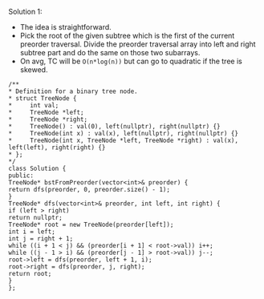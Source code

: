 Solution 1:
​
- The idea is straightforward.
- Pick the root of the given subtree which is the first of the current preorder traversal. Divide the preorder traversal array into left and right subtree part and do the same on those two subarrays.
- On avg, TC will be `O(n*log(n))` but can go to quadratic if the tree is skewed.
​
```
/**
* Definition for a binary tree node.
* struct TreeNode {
*     int val;
*     TreeNode *left;
*     TreeNode *right;
*     TreeNode() : val(0), left(nullptr), right(nullptr) {}
*     TreeNode(int x) : val(x), left(nullptr), right(nullptr) {}
*     TreeNode(int x, TreeNode *left, TreeNode *right) : val(x), left(left), right(right) {}
* };
*/
class Solution {
public:
TreeNode* bstFromPreorder(vector<int>& preorder) {
return dfs(preorder, 0, preorder.size() - 1);
}
TreeNode* dfs(vector<int>& preorder, int left, int right) {
if (left > right)
return nullptr;
TreeNode* root = new TreeNode(preorder[left]);
int i = left;
int j = right + 1;
while ((i + 1 < j) && (preorder[i + 1] < root->val)) i++;
while ((j - 1 > i) && (preorder[j - 1] > root->val)) j--;
root->left = dfs(preorder, left + 1, i);
root->right = dfs(preorder, j, right);
return root;
}
};